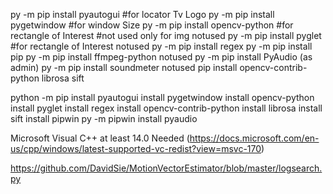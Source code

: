 py -m pip install pyautogui	#for locator Tv Logo
py -m pip install pygetwindow 	#for window Size
py -m pip install opencv-python #for rectangle of Interest #not used only for img notused
py -m pip install pyglet #for rectangle of Interest notused
py -m pip install regex
py -m pip install pip
py -m pip install ffmpeg-python notused
py -m pip install PyAudio (as admin)
py -m pip install soundmeter notused
pip install opencv-contrib-python
librosa
sift


python -m pip install pyautogui install pygetwindow install opencv-python install pyglet install regex install opencv-contrib-python install librosa install sift install pipwin
py -m pipwin install pyaudio

Microsoft Visual C++ at least 14.0 Needed (https://docs.microsoft.com/en-us/cpp/windows/latest-supported-vc-redist?view=msvc-170)

https://github.com/DavidSie/MotionVectorEstimator/blob/master/logsearch.py